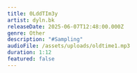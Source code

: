 ```yaml
---
title: 0LddTIm3y
artist: dyln.bk
releaseDate: 2025-06-07T12:48:00.000Z
genre: Other
description: "#Sampling"
audioFile: /assets/uploads/oldtime1.mp3
duration: 1:12
featured: false
---
```

